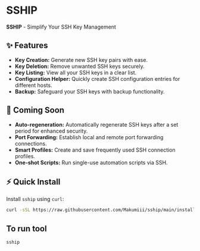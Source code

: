 # SSHIP

**SSHIP** - Simplify Your SSH Key Management

## ✨ Features
- **Key Creation:** Generate new SSH key pairs with ease.
- **Key Deletion:** Remove unwanted SSH keys securely.
- **Key Listing:** View all your SSH keys in a clear list.
- **Configuration Helper:** Quickly create SSH configuration entries for different hosts.
- **Backup:** Safeguard your SSH keys with backup functionality.

## 🚀 Coming Soon
- **Auto-regeneration:** Automatically regenerate SSH keys after a set period for enhanced security.
- **Port Forwarding:** Establish local and remote port forwarding connections.
- **Smart Profiles:** Create and save frequently used SSH connection profiles.
- **One-shot Scripts:** Run single-use automation scripts via SSH.

## ⚡ Quick Install

Install `sship` using `curl`:

```bash
curl -sSL https://raw.githubusercontent.com/Makumiii/sship/main/install.sh | bash
```


## To run tool

```bash
sship
```